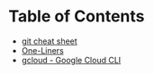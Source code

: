 # Table of Contents
- [git cheat sheet](./git-cheat-sheet.md)
- [One-Liners](./one-liners.md)
- [gcloud - Google Cloud CLI](./gcloud-cheat-sheet.md)
